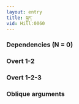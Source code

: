 ```yaml
---
layout: entry
title: སྐྱད་
vid: Hill:0060
---
```

### Dependencies (N = 0)


### Overt 1-2


### Overt 1-2-3


### Oblique arguments
